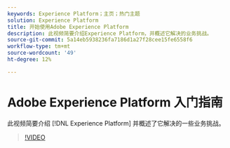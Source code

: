 ```yaml
---
keywords: Experience Platform；主页；热门主题
solution: Experience Platform
title: 开始使用Adobe Experience Platform
description: 此视频简要介绍Experience Platform，并概述它解决的业务挑战。
source-git-commit: 5a14eb5938236fa7186d1a27f28cee15fe6558f6
workflow-type: tm+mt
source-wordcount: '49'
ht-degree: 12%

---
```



# Adobe Experience Platform 入门指南

此视频简要介绍 [!DNL Experience Platform] 并概述了它解决的一些业务挑战。

>[!VIDEO](https://video.tv.adobe.com/v/32797?quality=12&learn=on)